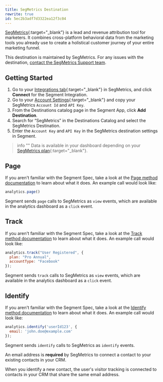 ```yaml
---
title: SegMetrics Destination
rewrite: true
id: 5ec2b3adf7d3322ea12f3c04
---
```

[SegMetrics](https://segmetrics.io/?utm_source=segmentio&utm_medium=docs&utm_campaign=partners){:target="_blank”} is a lead and revenue attribution tool for marketers. It combines cross-platform behavioral data from the marketing tools you already use to create a holistical customer journey of your entire marketing funnel.

This destination is maintained by SegMetrics. For any issues with the destination, [contact the SegMetrics Support team](mailto:support@segmetrics.io).

## Getting Started



1. Go to your [Integrations tab](https://app.segmetrics.io/a/integration){:target="_blank"} in SegMetrics, and click **Connect** for the Segment Integration.
2. Go to your [Account Settings](https://app.segmetrics.io/a/account/edit){:target="_blank"} and copy your SegMetrics `Account Id` and `API Key`.
3. From the Destinations catalog page in the Segment App, click **Add Destination**.
4. Search for “SegMetrics” in the Destinations Catalog and select the SegMetrics Destination.
5. Enter the `Account Key` and `API Key` in the SegMetrics destination settings in Segment.

> info ""
> Data is available in your dashboard depending on your [SegMetrics plan](https://segmetrics.io/pricing/){:target="_blank"}.

## Page

If you aren't familiar with the Segment Spec, take a look at the [Page method documentation](/docs/connections/spec/page/) to learn about what it does. An example call would look like:

```js
analytics.page()
```

Segment sends `page` calls to SegMetrics as `view` events, which are available in the analytics dashboard as a `click` event.

## Track

If you aren't familiar with the Segment Spec, take a look at the [Track method documentation](/docs/connections/spec/track/) to learn about what it does. An example call would look like:

```js
analytics.track("User Registered", {
  plan: "Pro Annual",
  accountType: "Facebook"
});
```

Segment sends `track` calls to SegMetrics as `view` events, which are available in the analytics dashboard as a `click` event.

## Identify

If you aren't familiar with the Segment Spec, take a look at the [Identify method documentation](/docs/connections/spec/identify/) to learn about what it does. An example call would look like:

```js
analytics.identify('userId123', {
  email: 'john.doe@example.com'
});
```

Segment sends `identify` calls to SegMetrics as `identify` events.

An email address is **required** by SegMetrics to connect a contact to your existing contacts in your CRM.

When you identify a new contact, the user's visitor tracking is connected to contacts in your CRM that share the same email address.
